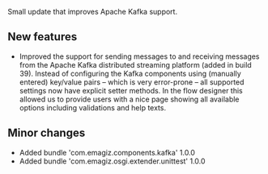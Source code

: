 Small update that improves Apache Kafka support.
## New features
- Improved the support for sending messages to and receiving messages from the Apache Kafka distributed streaming platform (added in build 39). Instead of configuring the Kafka components using (manually entered) key/value pairs – which is very error-prone – all supported settings now have explicit setter methods. In the flow designer this allowed us to provide users with a nice page showing all available options including validations and help texts.
## Minor changes
- Added bundle 'com.emagiz.components.kafka' 1.0.0
- Added bundle 'com.emagiz.osgi.extender.unittest' 1.0.0
